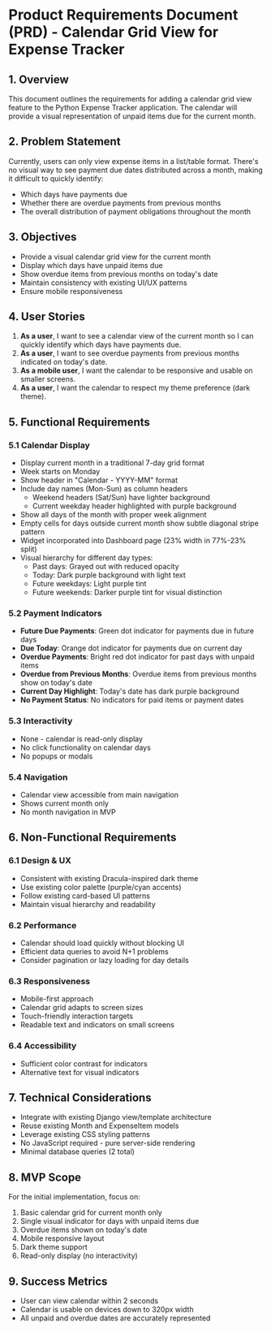 # Product Requirements Document (PRD) - Calendar Grid View for Expense Tracker

## 1. Overview

This document outlines the requirements for adding a calendar grid view feature to the Python
Expense Tracker application. The calendar will provide a visual representation of unpaid items due
for the current month.

## 2. Problem Statement

Currently, users can only view expense items in a list/table format. There's no visual way to see
payment due dates distributed across a month, making it difficult to quickly identify:

- Which days have payments due
- Whether there are overdue payments from previous months
- The overall distribution of payment obligations throughout the month

## 3. Objectives

- Provide a visual calendar grid view for the current month
- Display which days have unpaid items due
- Show overdue items from previous months on today's date
- Maintain consistency with existing UI/UX patterns
- Ensure mobile responsiveness

## 4. User Stories

1. **As a user**, I want to see a calendar view of the current month so I can quickly identify which
   days have payments due.
2. **As a user**, I want to see overdue payments from previous months indicated on today's date.
3. **As a mobile user**, I want the calendar to be responsive and usable on smaller screens.
4. **As a user**, I want the calendar to respect my theme preference (dark theme).

## 5. Functional Requirements

### 5.1 Calendar Display

- Display current month in a traditional 7-day grid format
- Week starts on Monday
- Show header in "Calendar - YYYY-MM" format
- Include day names (Mon-Sun) as column headers
  - Weekend headers (Sat/Sun) have lighter background
  - Current weekday header highlighted with purple background
- Show all days of the month with proper week alignment
- Empty cells for days outside current month show subtle diagonal stripe pattern
- Widget incorporated into Dashboard page (23% width in 77%-23% split)
- Visual hierarchy for different day types:
  - Past days: Grayed out with reduced opacity
  - Today: Dark purple background with light text
  - Future weekdays: Light purple tint
  - Future weekends: Darker purple tint for visual distinction

### 5.2 Payment Indicators

- **Future Due Payments**: Green dot indicator for payments due in future days
- **Due Today**: Orange dot indicator for payments due on current day
- **Overdue Payments**: Bright red dot indicator for past days with unpaid items
- **Overdue from Previous Months**: Overdue items from previous months show on today's date
- **Current Day Highlight**: Today's date has dark purple background
- **No Payment Status**: No indicators for paid items or payment dates

### 5.3 Interactivity

- None - calendar is read-only display
- No click functionality on calendar days
- No popups or modals

### 5.4 Navigation

- Calendar view accessible from main navigation
- Shows current month only
- No month navigation in MVP

## 6. Non-Functional Requirements

### 6.1 Design & UX

- Consistent with existing Dracula-inspired dark theme
- Use existing color palette (purple/cyan accents)
- Follow existing card-based UI patterns
- Maintain visual hierarchy and readability

### 6.2 Performance

- Calendar should load quickly without blocking UI
- Efficient data queries to avoid N+1 problems
- Consider pagination or lazy loading for day details

### 6.3 Responsiveness

- Mobile-first approach
- Calendar grid adapts to screen sizes
- Touch-friendly interaction targets
- Readable text and indicators on small screens

### 6.4 Accessibility

- Sufficient color contrast for indicators
- Alternative text for visual indicators

## 7. Technical Considerations

- Integrate with existing Django view/template architecture
- Reuse existing Month and ExpenseItem models
- Leverage existing CSS styling patterns
- No JavaScript required - pure server-side rendering
- Minimal database queries (2 total)

## 8. MVP Scope

For the initial implementation, focus on:

1. Basic calendar grid for current month only
2. Single visual indicator for days with unpaid items due
3. Overdue items shown on today's date
4. Mobile responsive layout
5. Dark theme support
6. Read-only display (no interactivity)

## 9. Success Metrics

- User can view calendar within 2 seconds
- Calendar is usable on devices down to 320px width
- All unpaid and overdue dates are accurately represented
